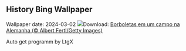 ## History Bing Wallpaper
Wallpaper date: 2024-03-02
![](https://www.bing.com/th?id=OHR.Schmetterlingswiese_PT-BR1454975701_UHD.jpg&w=1000)Download: [Borboletas em um campo na Alemanha (© Albert Fertl/Getty Images)](https://www.bing.com/th?id=OHR.Schmetterlingswiese_PT-BR1454975701_UHD.jpg)

Auto get programm by LtgX
